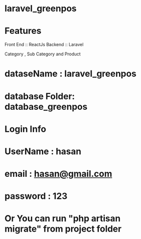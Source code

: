 # laravel_greenpos

# Features
Front End  :: ReactJs 
Backend    :: Laravel


Category , Sub Category and Product



# dataseName    : laravel_greenpos
# database Folder: database_greenpos 

# Login Info 
# UserName      : hasan
# email         : hasan@gmail.com
# password      : 123

# Or You can run  "php artisan migrate" from project folder

